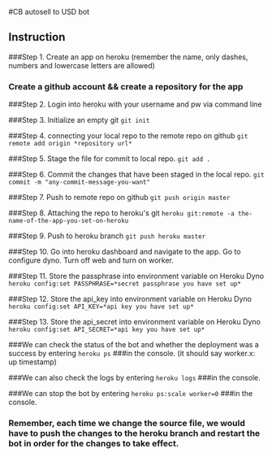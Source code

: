 #CB autosell to USD bot

## Instruction

###Step 1. Create an app on heroku (remember the name, only dashes, numbers and lowercase letters are allowed)
###        Create a github account && create a repository for the app

###Step 2. Login into heroku with your username and pw via command line

###Step 3. Initialize an empty git
`git init`

###Step 4. connecting your local repo to the remote repo on github
`git remote add origin *repository url*`

###Step 5. Stage the file for commit to local repo.
`git add .`

###Step 6. Commit the changes that have been staged in the local repo.
`git commit -m "any-commit-message-you-want"`

###Step 7. Push to remote repo on github
`git push origin master`

###Step 8. Attaching the repo to heroku's git
`heroku git:remote -a the-name-of-the-app-you-set-on-heroku`

###Step 9. Push to heroku branch
`git push heroku master`

###Step 10. Go into heroku dashboard and navigate to the app. Go to configure dyno. Turn off web and turn on worker.

###Step 11. Store the passphrase into environment variable on Heroku Dyno 
`heroku config:set PASSPHRASE=*secret passphrase you have set up*`

###Step 12. Store the api_key into environment variable on Heroku Dyno 
`heroku config:set API_KEY=*api key you have set up*`

###Step 13. Store the api_secret into environment variable on Heroku Dyno 
`heroku config:set API_SECRET=*api key you have set up*`

###We can check the status of the bot and whether the deployment was a success by entering 
`heroku ps` 
###in the console. (it should say worker.x: up timestamp)

###We can also check the logs by entering 
`heroku logs`
###in the console.

###We can stop the bot by entering
`heroku ps:scale worker=0`
###in the console.

### Remember, each time we change the source file, we would have to push the changes to the heroku branch and restart the bot in order for the changes to take effect.

